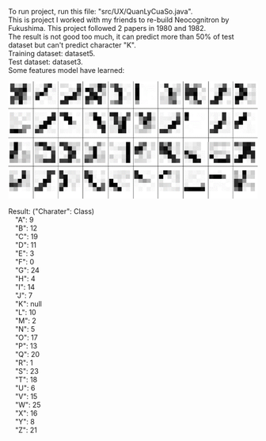 To run project, run this file: "src/UX/QuanLyCuaSo.java".<br />
This is project I worked with my friends to re-build Neocognitron by Fukushima. This project followed 2 papers in 1980 and 1982.<br />
The result is not good too much, it can predict more than 50% of test dataset but can't predict character "K".<br />
Training dataset: dataset5.<br />
Test dataset: dataset3.<br />
Some features model have learned:

![alt text](https://github.com/ngthvinhrai/Neocognitron_in_Java/blob/main/features.png)


Result: ("Charater": Class)<br />
&emsp;"A": 9<br />
&emsp;"B": 12<br />
&emsp;"C": 19<br />
&emsp;"D": 11<br />
&emsp;"E": 3<br />
&emsp;"F": 0<br />
&emsp;"G": 24<br />
&emsp;"H": 4<br />
&emsp;"I": 14<br />
&emsp;"J": 7<br />
&emsp;"K": null<br />
&emsp;"L": 10<br />
&emsp;"M": 2<br />
&emsp;"N": 5<br />
&emsp;"O": 17<br />
&emsp;"P": 13<br />
&emsp;"Q": 20<br />
&emsp;"R": 1<br />
&emsp;"S": 23<br />
&emsp;"T": 18<br />
&emsp;"U": 6<br />
&emsp;"V": 15<br />
&emsp;"W": 25<br />
&emsp;"X": 16<br />
&emsp;"Y": 8<br />
&emsp;"Z": 21<br />
